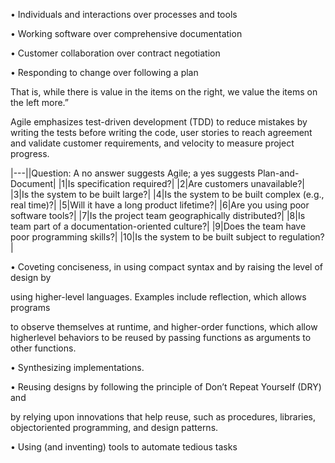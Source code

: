 • Individuals and interactions over processes and tools

• Working software over comprehensive documentation

• Customer collaboration over contract negotiation

• Responding to change over following a plan

That is, while there is value in the items on the right, we value the items on the left more.”

Agile emphasizes test-driven development (TDD) to reduce mistakes by writing the tests before writing the code, user stories to reach agreement and validate customer requirements, and velocity to measure project progress.

|---||Question: A no answer suggests Agile; a yes suggests Plan-and-Document|
|1|Is specification required?|
|2|Are customers unavailable?|
|3|Is the system to be built large?|
|4|Is the system to be built complex (e.g., real time)?|
|5|Will it have a long product lifetime?|
|6|Are you using poor software tools?|
|7|Is the project team geographically distributed?|
|8|Is team part of a documentation-oriented culture?|
|9|Does the team have poor programming skills?|
|10|Is the system to be built subject to regulation?|


• Coveting conciseness, in using compact syntax and by raising the level of design by

using higher-level languages. Examples include reflection, which allows programs

to observe themselves at runtime, and higher-order functions, which allow higherlevel behaviors to be reused by passing functions as arguments to other functions.

• Synthesizing implementations.

• Reusing designs by following the principle of Don’t Repeat Yourself (DRY) and

by relying upon innovations that help reuse, such as procedures, libraries, objectoriented programming, and design patterns.

• Using (and inventing) tools to automate tedious tasks